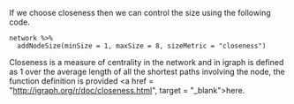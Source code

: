 If we choose closeness then we can control the size using the following code.

```{r}
network %>%
  addNodeSize(minSize = 1, maxSize = 8, sizeMetric = "closeness")
```
Closeness is a measure of centrality in the network and in igraph is defined as 1 over the average length of all the shortest paths involving the node, the function definition is provided <a href = "http://igraph.org/r/doc/closeness.html", target = "_blank">here</a>.
